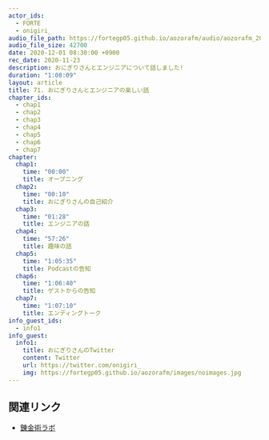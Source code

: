 ```yaml
---
actor_ids:
  - FORTE
  - onigiri_
audio_file_path: https://fortegp05.github.io/aozorafm/audio/aozorafm_20201201_01.mp3
audio_file_size: 42700
date: 2020-12-01 08:30:00 +0900
rec_date: 2020-11-23
description: おにぎりさんとエンジニアについて話しました!
duration: "1:08:09"
layout: article
title: 71. おにぎりさんとエンジニアの楽しい話
chapter_ids:
  - chap1
  - chap2
  - chap3
  - chap4
  - chap5
  - chap6
  - chap7
chapter:
  chap1:
    time: "00:00"
    title: オープニング
  chap2:
    time: "00:10"
    title: おにぎりさんの自己紹介
  chap3:
    time: "01:28"
    title: エンジニアの話
  chap4:
    time: "57:26"
    title: 趣味の話
  chap5:
    time: "1:05:35"
    title: Podcastの告知
  chap6:
    time: "1:06:40"
    title: ゲストからの告知
  chap7:
    time: "1:07:10"
    title: エンディングトーク
info_guest_ids:
  - info1
info_guest:
  info1:
    title: おにぎりさんのTwitter
    content: Twitter
    url: https://twitter.com/onigiri_
    img: https://fortegp05.github.io/aozorafm/images/noimages.jpg
---
```


## 関連リンク
- [錬金術ラボ](https://note.mu/oyakata2438/n/n61dfd82ab189)
